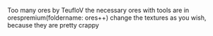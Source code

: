 Too many ores by TeufloV
the necessary ores with tools are in orespremium(foldername: ores++)
change the textures as you wish, because they are pretty crappy